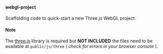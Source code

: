 #### webgl-project

Scaffolding code to quick-start a new Three.js WebGL project.

#### Note
The [three.js](https://github.com/mrdoob/three.js) library is required but **NOT INCLUDED** the files need to be available at ```public/js/three``` ( _check for errors in your browser console_ ).
